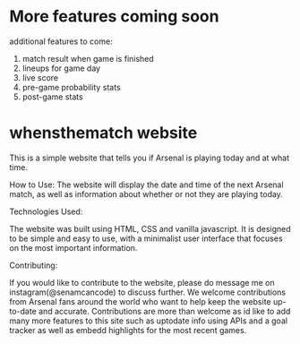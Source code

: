 
# More features coming soon

additional features to come: 
1. match result when game is finished 
2. lineups for game day
3. live score 
4. pre-game probability stats 
5. post-game stats 


# whensthematch website 

This is a simple website that tells you if Arsenal is playing today and at what time. 

How to Use:
The website will display the date and time of the next Arsenal match, as well as information about whether or not they are playing today.

Technologies Used: 

The website was built using HTML, CSS and vanilla javascript. It is designed to be simple and easy to use, with a minimalist user interface that focuses on the most important information.

Contributing: 

If you would like to contribute to the website, please do message me on instagram(@senamcancode) to discuss further. We welcome contributions from Arsenal fans around the world who want to help keep the website up-to-date and accurate. Contributions are more than welcome as id like to add many more features to this site such as uptodate info using APIs and a goal tracker as well as embedd highlights for the most recent games. 



<!-- >>>>>>> 5c518d5b60585ec3ff4667bc75ed69fb45331e92 -->
